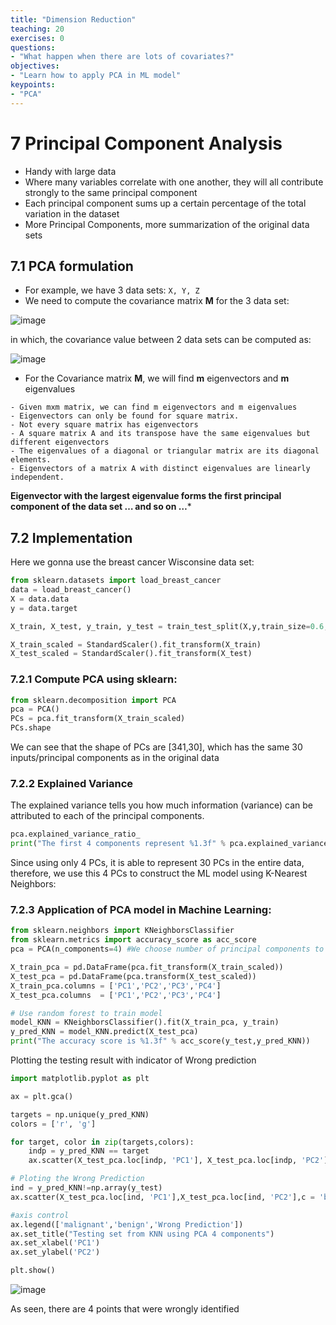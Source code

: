 ```yaml
---
title: "Dimension Reduction"
teaching: 20
exercises: 0
questions:
- "What happen when there are lots of covariates?"
objectives:
- "Learn how to apply PCA in ML model"
keypoints:
- "PCA"
---
```


# 7 Principal Component Analysis
- Handy with large data
- Where many variables correlate with one another, they will all contribute strongly to the same principal component
- Each principal component sums up a certain percentage of the total variation in the dataset
- More Principal Components, more summarization of the original data sets

## 7.1 PCA formulation
- For example, we have 3 data sets: `X, Y, Z`
- We need to compute the covariance matrix **M** for the 3 data set:

![image](https://user-images.githubusercontent.com/43855029/114459677-d67c0980-9bae-11eb-85b2-758a98f0cd29.png)

in which, the covariance value between 2 data sets can be computed as:

![image](https://user-images.githubusercontent.com/43855029/114459740-ea277000-9bae-11eb-9259-8ef1b233c0fa.png)

- For the Covariance matrix **M**, we will find **m** eigenvectors and **m** eigenvalues

```
- Given mxm matrix, we can find m eigenvectors and m eigenvalues
- Eigenvectors can only be found for square matrix.
- Not every square matrix has eigenvectors
- A square matrix A and its transpose have the same eigenvalues but different eigenvectors
- The eigenvalues of a diagonal or triangular matrix are its diagonal elements.
- Eigenvectors of a matrix A with distinct eigenvalues are linearly independent.
```

**Eigenvector with the largest eigenvalue forms the first principal component of the data set
… and so on …***

## 7.2 Implementation

Here we gonna use the breast cancer Wisconsine data set:

```python
from sklearn.datasets import load_breast_cancer
data = load_breast_cancer()
X = data.data
y = data.target

X_train, X_test, y_train, y_test = train_test_split(X,y,train_size=0.6,random_state=123)

X_train_scaled = StandardScaler().fit_transform(X_train)
X_test_scaled = StandardScaler().fit_transform(X_test)
```

### 7.2.1 Compute PCA using sklearn:

```python
from sklearn.decomposition import PCA
pca = PCA()
PCs = pca.fit_transform(X_train_scaled)
PCs.shape
```

We can see that the shape of PCs are [341,30], which has the same 30 inputs/principal components as in the original data

### 7.2.2 Explained Variance

The explained variance tells you how much information (variance) can be attributed to each of the principal components. 
```python
pca.explained_variance_ratio_
print("The first 4 components represent %1.3f" % pca.explained_variance_ratio_[0:4].sum(), " total variance")
```

Since using only 4 PCs, it is able to represent 30 PCs in the entire data, therefore, we use this 4 PCs to construct the ML model using K-Nearest Neighbors:

### 7.2.3 Application of PCA model in Machine Learning:

```python
from sklearn.neighbors import KNeighborsClassifier
from sklearn.metrics import accuracy_score as acc_score
pca = PCA(n_components=4) #We choose number of principal components to be 4

X_train_pca = pd.DataFrame(pca.fit_transform(X_train_scaled))
X_test_pca = pd.DataFrame(pca.transform(X_test_scaled))
X_train_pca.columns = ['PC1','PC2','PC3','PC4']
X_test_pca.columns  = ['PC1','PC2','PC3','PC4']

# Use random forest to train model
model_KNN = KNeighborsClassifier().fit(X_train_pca, y_train)
y_pred_KNN = model_KNN.predict(X_test_pca)
print("The accuracy score is %1.3f" % acc_score(y_test,y_pred_KNN))
```

Plotting the testing result with indicator of Wrong prediction

```python
import matplotlib.pyplot as plt

ax = plt.gca()

targets = np.unique(y_pred_KNN)
colors = ['r', 'g']

for target, color in zip(targets,colors):
    indp = y_pred_KNN == target
    ax.scatter(X_test_pca.loc[indp, 'PC1'], X_test_pca.loc[indp, 'PC2'],c = color)

# Ploting the Wrong Prediction
ind = y_pred_KNN!=np.array(y_test)
ax.scatter(X_test_pca.loc[ind, 'PC1'],X_test_pca.loc[ind, 'PC2'],c = 'black')

#axis control
ax.legend(['malignant','benign','Wrong Prediction'])  
ax.set_title("Testing set from KNN using PCA 4 components")
ax.set_xlabel('PC1')
ax.set_ylabel('PC2')

plt.show()
```

![image](https://user-images.githubusercontent.com/43855029/153672409-2bcefb86-5bf2-497f-b1ca-00af35b776d1.png)

As seen, there are 4 points that were wrongly identified
